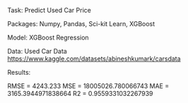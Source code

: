 Task: Predict Used Car Price

Packages: Numpy, Pandas, Sci-kit Learn, XGBoost

Model: XGBoost Regression

Data: Used Car Data https://www.kaggle.com/datasets/abineshkumark/carsdata

Results:

RMSE = 4243.233 
MSE = 18005026.780066743 
MAE = 3165.3944971838664 
R2 = 0.9559331032267939

